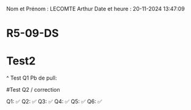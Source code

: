 Nom et Prénom : LECOMTE Arthur
Date et heure : 20-11-2024 13:47:09

# R5-09-DS

# Test2 
^ Test Q1
Pb de pull:

#Test Q2 / correction


Q1: ✅
Q2: ✅
Q3: ✅
Q4: ✅
Q5: ✅
Q6: ✅
